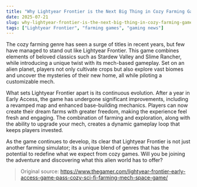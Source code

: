 ```yaml
---
title: "Why Lightyear Frontier is the Next Big Thing in Cozy Farming Games"
date: 2025-07-21
slug: why-lightyear-frontier-is-the-next-big-thing-in-cozy-farming-games
tags: ["Lightyear Frontier", "farming games", "gaming news"]
---
```


The cozy farming genre has seen a surge of titles in recent years, but few have managed to stand out like Lightyear Frontier. This game combines elements of beloved classics such as Stardew Valley and Slime Rancher, while introducing a unique twist with its mech-based gameplay. Set on an alien planet, players not only cultivate crops but also explore vast biomes and uncover the mysteries of their new home, all while piloting a customizable mech.

What sets Lightyear Frontier apart is its continuous evolution. After a year in Early Access, the game has undergone significant improvements, including a revamped map and enhanced base-building mechanics. Players can now create their dream farms with greater freedom, making the experience feel fresh and engaging. The combination of farming and exploration, along with the ability to upgrade your mech, creates a dynamic gameplay loop that keeps players invested.

As the game continues to develop, its clear that Lightyear Frontier is not just another farming simulator; its a unique blend of genres that has the potential to redefine what we expect from cozy games. Will you be joining the adventure and discovering what this alien world has to offer?

> Original source: https://www.thegamer.com/lightyear-frontier-early-access-game-pass-cozy-sci-fi-farming-mech-space-game/